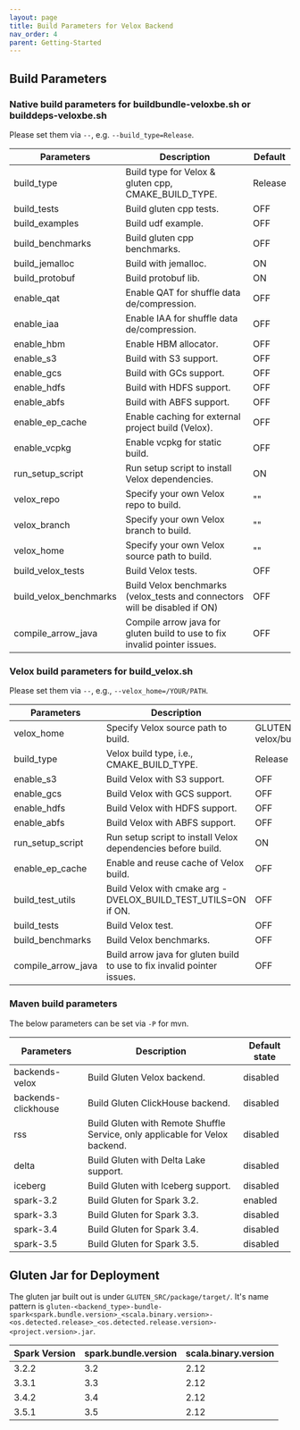 ```yaml
---
layout: page
title: Build Parameters for Velox Backend
nav_order: 4
parent: Getting-Started
---
```

## Build Parameters
### Native build parameters for buildbundle-veloxbe.sh or builddeps-veloxbe.sh
Please set them via `--`, e.g. `--build_type=Release`.

| Parameters             | Description                                                                | Default |
|------------------------|----------------------------------------------------------------------------|---------|
| build_type             | Build type for Velox & gluten cpp, CMAKE_BUILD_TYPE.                       | Release |
| build_tests            | Build gluten cpp tests.                                                    | OFF     |
| build_examples         | Build udf example.                                                         | OFF     |
| build_benchmarks       | Build gluten cpp benchmarks.                                               | OFF     |
| build_jemalloc         | Build with jemalloc.                                                       | ON      |
| build_protobuf         | Build protobuf lib.                                                        | ON      |
| enable_qat             | Enable QAT for shuffle data de/compression.                                | OFF     |
| enable_iaa             | Enable IAA for shuffle data de/compression.                                | OFF     |
| enable_hbm             | Enable HBM allocator.                                                      | OFF     |
| enable_s3              | Build with S3 support.                                                     | OFF     |
| enable_gcs             | Build with GCs support.                                                    | OFF     |
| enable_hdfs            | Build with HDFS support.                                                   | OFF     |
| enable_abfs            | Build with ABFS support.                                                   | OFF     |
| enable_ep_cache        | Enable caching for external project build (Velox).                         | OFF     |
| enable_vcpkg           | Enable vcpkg for static build.                                             | OFF     |
| run_setup_script       | Run setup script to install Velox dependencies.                            | ON      |
| velox_repo             | Specify your own Velox repo to build.                                      | ""      |
| velox_branch           | Specify your own Velox branch to build.                                    | ""      |
| velox_home             | Specify your own Velox source path to build.                               | ""      |
| build_velox_tests      | Build Velox tests.                                                         | OFF     |
| build_velox_benchmarks | Build Velox benchmarks (velox_tests and connectors will be disabled if ON) | OFF     |
| compile_arrow_java     | Compile arrow java for gluten build to use to fix invalid pointer issues.  | OFF     |

### Velox build parameters for build_velox.sh
Please set them via `--`, e.g., `--velox_home=/YOUR/PATH`.

| Parameters         | Description                                                             | Default                                  |
|--------------------|-------------------------------------------------------------------------|------------------------------------------|
| velox_home         | Specify Velox source path to build.                                     | GLUTEN_SRC/ep/build-velox/build/velox_ep |
| build_type         | Velox build type, i.e., CMAKE_BUILD_TYPE.                               | Release                                  |
| enable_s3          | Build Velox with S3 support.                                            | OFF                                      |
| enable_gcs         | Build Velox with GCS support.                                           | OFF                                      |
| enable_hdfs        | Build Velox with HDFS support.                                          | OFF                                      |
| enable_abfs        | Build Velox with ABFS support.                                          | OFF                                      |
| run_setup_script   | Run setup script to install Velox dependencies before build.            | ON                                       |
| enable_ep_cache    | Enable and reuse cache of Velox build.                                  | OFF                                      |
| build_test_utils   | Build Velox with cmake arg -DVELOX_BUILD_TEST_UTILS=ON if ON.           | OFF                                      |
| build_tests        | Build Velox test.                                                       | OFF                                      |
| build_benchmarks   | Build Velox benchmarks.                                                 | OFF                                      |
| compile_arrow_java | Build arrow java for gluten build to use to fix invalid pointer issues. | OFF                                      |

### Maven build parameters
The below parameters can be set via `-P` for mvn.

| Parameters          | Description                                                                  | Default state |
|---------------------|------------------------------------------------------------------------------|---------------|
| backends-velox      | Build Gluten Velox backend.                                                  | disabled       |
| backends-clickhouse | Build Gluten ClickHouse backend.                                             | disabled      |
| rss                 | Build Gluten with Remote Shuffle Service, only applicable for Velox backend. | disabled       |
| delta               | Build Gluten with Delta Lake support.                                        | disabled      |
| iceberg             | Build Gluten with Iceberg support.                                           | disabled      |
| spark-3.2           | Build Gluten for Spark 3.2.                                                  | enabled       |
| spark-3.3           | Build Gluten for Spark 3.3.                                                  | disabled       |
| spark-3.4           | Build Gluten for Spark 3.4.                                                  | disabled       |
| spark-3.5           | Build Gluten for Spark 3.5.                                                  | disabled       |

## Gluten Jar for Deployment
The gluten jar built out is under `GLUTEN_SRC/package/target/`.
It's name pattern is `gluten-<backend_type>-bundle-spark<spark.bundle.version>_<scala.binary.version>-<os.detected.release>_<os.detected.release.version>-<project.version>.jar`.

| Spark Version | spark.bundle.version | scala.binary.version |
|---------------|----------------------|----------------------|
| 3.2.2         | 3.2                  | 2.12                 |
| 3.3.1         | 3.3                  | 2.12                 |
| 3.4.2         | 3.4                  | 2.12                 |
| 3.5.1         | 3.5                  | 2.12                 |
